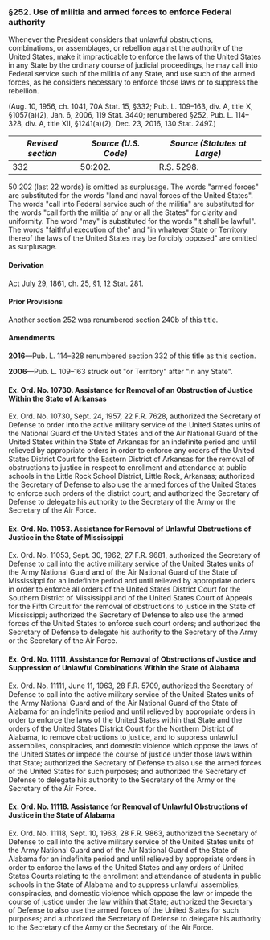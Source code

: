 ### §252. Use of militia and armed forces to enforce Federal authority ###

Whenever the President considers that unlawful obstructions, combinations, or assemblages, or rebellion against the authority of the United States, make it impracticable to enforce the laws of the United States in any State by the ordinary course of judicial proceedings, he may call into Federal service such of the militia of any State, and use such of the armed forces, as he considers necessary to enforce those laws or to suppress the rebellion.

(Aug. 10, 1956, ch. 1041, 70A Stat. 15, §332; Pub. L. 109–163, div. A, title X, §1057(a)(2), Jan. 6, 2006, 119 Stat. 3440; renumbered §252, Pub. L. 114–328, div. A, title XII, §1241(a)(2), Dec. 23, 2016, 130 Stat. 2497.)

|*Revised section*|*Source (U.S. Code)*|*Source (Statutes at Large)*|
|-----------------|--------------------|----------------------------|
|       332       |      50:202.       |         R.S. 5298.         |

50:202 (last 22 words) is omitted as surplusage. The words "armed forces" are substituted for the words "land and naval forces of the United States". The words "call into Federal service such of the militia" are substituted for the words "call forth the militia of any or all the States" for clarity and uniformity. The word "may" is substituted for the words "it shall be lawful". The words "faithful execution of the" and "in whatever State or Territory thereof the laws of the United States may be forcibly opposed" are omitted as surplusage.

#### Derivation ####

Act July 29, 1861, ch. 25, §1, 12 Stat. 281.

#### Prior Provisions ####

Another section 252 was renumbered section 240b of this title.

#### Amendments ####

**2016**—Pub. L. 114–328 renumbered section 332 of this title as this section.

**2006**—Pub. L. 109–163 struck out "or Territory" after "in any State".

#### Ex. Ord. No. 10730. Assistance for Removal of an Obstruction of Justice Within the State of Arkansas ####

Ex. Ord. No. 10730, Sept. 24, 1957, 22 F.R. 7628, authorized the Secretary of Defense to order into the active military service of the United States units of the National Guard of the United States and of the Air National Guard of the United States within the State of Arkansas for an indefinite period and until relieved by appropriate orders in order to enforce any orders of the United States District Court for the Eastern District of Arkansas for the removal of obstructions to justice in respect to enrollment and attendance at public schools in the Little Rock School District, Little Rock, Arkansas; authorized the Secretary of Defense to also use the armed forces of the United States to enforce such orders of the district court; and authorized the Secretary of Defense to delegate his authority to the Secretary of the Army or the Secretary of the Air Force.

#### Ex. Ord. No. 11053. Assistance for Removal of Unlawful Obstructions of Justice in the State of Mississippi ####

Ex. Ord. No. 11053, Sept. 30, 1962, 27 F.R. 9681, authorized the Secretary of Defense to call into the active military service of the United States units of the Army National Guard and of the Air National Guard of the State of Mississippi for an indefinite period and until relieved by appropriate orders in order to enforce all orders of the United States District Court for the Southern District of Mississippi and of the United States Court of Appeals for the Fifth Circuit for the removal of obstructions to justice in the State of Mississippi; authorized the Secretary of Defense to also use the armed forces of the United States to enforce such court orders; and authorized the Secretary of Defense to delegate his authority to the Secretary of the Army or the Secretary of the Air Force.

#### Ex. Ord. No. 11111. Assistance for Removal of Obstructions of Justice and Suppression of Unlawful Combinations Within the State of Alabama ####

Ex. Ord. No. 11111, June 11, 1963, 28 F.R. 5709, authorized the Secretary of Defense to call into the active military service of the United States units of the Army National Guard and of the Air National Guard of the State of Alabama for an indefinite period and until relieved by appropriate orders in order to enforce the laws of the United States within that State and the orders of the United States District Court for the Northern District of Alabama, to remove obstructions to justice, and to suppress unlawful assemblies, conspiracies, and domestic violence which oppose the laws of the United States or impede the course of justice under those laws within that State; authorized the Secretary of Defense to also use the armed forces of the United States for such purposes; and authorized the Secretary of Defense to delegate his authority to the Secretary of the Army or the Secretary of the Air Force.

#### Ex. Ord. No. 11118. Assistance for Removal of Unlawful Obstructions of Justice in the State of Alabama ####

Ex. Ord. No. 11118, Sept. 10, 1963, 28 F.R. 9863, authorized the Secretary of Defense to call into the active military service of the United States units of the Army National Guard and of the Air National Guard of the State of Alabama for an indefinite period and until relieved by appropriate orders in order to enforce the laws of the United States and any orders of United States Courts relating to the enrollment and attendance of students in public schools in the State of Alabama and to suppress unlawful assemblies, conspiracies, and domestic violence which oppose the law or impede the course of justice under the law within that State; authorized the Secretary of Defense to also use the armed forces of the United States for such purposes; and authorized the Secretary of Defense to delegate his authority to the Secretary of the Army or the Secretary of the Air Force.